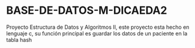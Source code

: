 # BASE-DE-DATOS-M-DICAEDA2
Proyecto Estructura de Datos y Algoritmos II, este proyecto esta hecho en lenguaje c, su función principal es guardar los datos de un paciente en la tabla hash
